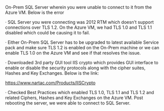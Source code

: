 On-Prem SQL Server wherein you were unable to connect to it from the Azure VM. Below is the error

·        SQL Server you were connecting was 2012 RTM which doesn’t support connections over TLS 1.2. On the Azure VM, we had TLS 1.0 and TLS 1.1 disabled which could be causing it to fail.

·        Either On-Prem SQL Server has to be upgraded to latest available Service pack and make sure TLS 1.2 is enabled on the On-Prem machine or we can enable TLS 1.0 on the Azure VM and see if that resolves the issue.

·        Downloaded 3rd party GUI tool IIS crypto which provides GUI interface to enable or disable the security protocols along with the cipher suites, Hashes and Key Exchanges. Below is the link:

https://www.nartac.com/Products/IISCrypto

·        Checked Best Practices which enabled TLS 1.0, TLS 1.1 and TLS 1.2 and related Ciphers, Hashes and Key Exchanges on the Azure VM. Post rebooting the server, we were able to connect to SQL Server.